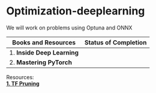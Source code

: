 # Optimization-deeplearning
We will work on problems using Optuna and ONNX

| Books and Resources | Status of Completion |
| ----- | -----|
| 1. **Inside Deep Learning** | |
| 2. **Mastering PyTorch** ||


Resources: 
</br>
[**1. TF Pruning**](https://www.tensorflow.org/model_optimization/guide/pruning/pruning_with_keras)

